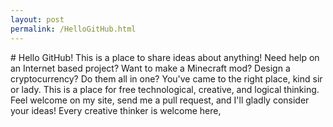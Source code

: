 ```yaml
---
layout: post
permalink: /HelloGitHub.html
---
```


<!-- BrowserCheck credit Michael Bleidistel !-->
<div id="browser">
# Hello GitHub!
This is a place to share ideas about anything! Need help on an Internet based project? Want to make a Minecraft mod? Design a cryptocurrency? Do them all in one? You've came to the right place, kind sir or lady. This is a place for free technological, creative, and logical thinking. Feel welcome on my site, send me a pull request, and I'll gladly consider your ideas! Every creative thinker is welcome here, 
</div>

<script>
	function BrowserCheck(){ //Returns an array of [name,number]
		var N= navigator.appName, ua= navigator.userAgent, tem;
		var M= ua.match(/(opera|chrome|safari|firefox|msie|trident)\/?\s*(\.?\d+(\.\d+)*)/i);
		if(M && (tem= ua.match(/version\/([\.\d]+)/i))!= null) {M[2]=tem[1];}
		M= M? [M[1], M[2]]: [N, navigator.appVersion,'-?'];
		return M;
	}
	document.getElementById("browser").innerHTML += (" even users of "+BrowserCheck()[0]+" "+BrowserCheck()[1]+"!"); //returns name and number
</script>

